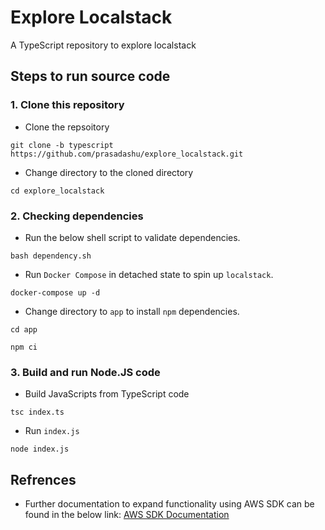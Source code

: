 # Explore Localstack
A TypeScript repository to explore localstack

## Steps to run source code

### 1. Clone this repository
- Clone the repsoitory
```shell
git clone -b typescript https://github.com/prasadashu/explore_localstack.git
```

- Change directory to the cloned directory
```shell
cd explore_localstack
```

### 2. Checking dependencies
- Run the below shell script to validate dependencies.
```shell
bash dependency.sh
```

- Run `Docker Compose` in detached state to spin up `localstack`.
```shell
docker-compose up -d
```

- Change directory to `app` to install `npm` dependencies.
```shell
cd app
```
```shell
npm ci
```

### 3. Build and run Node.JS code

- Build JavaScripts from TypeScript code
```shell
tsc index.ts
```

- Run `index.js`
```shell
node index.js
```

## Refrences
- Further documentation to expand functionality using AWS SDK can be found in the below link: [AWS SDK Documentation](https://docs.aws.amazon.com/AWSJavaScriptSDK/v3/latest/clients/client-s3/index.html)